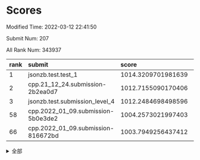 # Scores

Modified Time: 2022-03-12 22:41:50

Submit Num: 207

All Rank Num: 343937

| rank |               submit               |       score        |       sigma        | pk_num |
| :--- | :--------------------------------- | :----------------- | :----------------- | :----- |
| 1    | jsonzb.test.test_1                 | 1014.3209701981639 | 0.8620247452969737 | 6644   |
| 2    | cpp.21_12_24.submission-2b2ea0d7   | 1012.7155090170406 | 0.788827467563495  | 6644   |
| 3    | jsonzb.test.submission_level_4     | 1012.2484698498596 | 0.7930346872296042 | 6645   |
| 58   | cpp.2022_01_09.submission-5b0e3de2 | 1004.2573021997403 | 0.7119495756816059 | 6641   |
| 66   | cpp.2022_01_09.submission-816672bd | 1003.7949256437412 | 0.721080564931315  | 6643   |


<details>
<summary>全部</summary>

| rank |                 submit                 |       score        |       sigma        | pk_num |
| :--- | :------------------------------------- | :----------------- | :----------------- | :----- |
| 1    | jsonzb.test.test_1                     | 1014.3209701981639 | 0.8620247452969737 | 6644   |
| 2    | cpp.21_12_24.submission-2b2ea0d7       | 1012.7155090170406 | 0.788827467563495  | 6644   |
| 3    | jsonzb.test.submission_level_4         | 1012.2484698498596 | 0.7930346872296042 | 6645   |
| 4    | gobigger.level_3.submission_level_3_42 | 1011.3937031980207 | 0.7950824584916797 | 6646   |
| 5    | gobigger.level_3.submission_level_3_21 | 1011.172321017566  | 0.790052321173994  | 6648   |
| 6    | gobigger.level_3.submission_level_3_5  | 1011.0047619218699 | 0.778372680681126  | 6649   |
| 7    | gobigger.level_3.submission_level_3_9  | 1010.9437627343278 | 0.7553831100196798 | 6647   |
| 8    | gobigger.level_3.submission_level_3_27 | 1010.9369156162901 | 0.769233523833925  | 6645   |
| 9    | gobigger.level_3.submission_level_3_10 | 1010.8801948185876 | 0.7687325254746733 | 6647   |
| 10   | gobigger.level_3.submission_level_3_16 | 1010.8629718992447 | 0.7768119352539931 | 6648   |
| 11   | gobigger.level_3.submission_level_3_20 | 1010.7383771058055 | 0.7584360128260209 | 6643   |
| 12   | gobigger.level_3.submission_level_3_19 | 1010.7235750806346 | 0.7917114726874555 | 6652   |
| 13   | gobigger.level_3.submission_level_3_3  | 1010.5921845360685 | 0.7748151558385705 | 6644   |
| 14   | gobigger.level_3.submission_level_3_36 | 1010.5751521996954 | 0.7543709971039412 | 6649   |
| 15   | gobigger.level_3.submission_level_3_30 | 1010.5155361315519 | 0.7640064832108894 | 6642   |
| 16   | gobigger.level_3.submission_level_3_48 | 1010.4646279883492 | 0.7565587386901258 | 6642   |
| 17   | gobigger.level_3.submission_level_3_23 | 1010.4251930153819 | 0.7666117919366554 | 6640   |
| 18   | gobigger.level_3.submission_level_3_41 | 1010.3996339419416 | 0.7586505691623087 | 6646   |
| 19   | gobigger.level_3.submission_level_3_14 | 1010.3899068142341 | 0.7699939562046929 | 6641   |
| 20   | gobigger.level_3.submission_level_3_15 | 1010.3684162611937 | 0.7561344973630943 | 6648   |
| 21   | gobigger.level_3.submission_level_3_34 | 1010.2261814201237 | 0.7786663076323536 | 6645   |
| 22   | gobigger.level_3.submission_level_3_4  | 1010.0307447808867 | 0.7577431981160621 | 6647   |
| 23   | gobigger.level_3.submission_level_3_35 | 1009.9727502690255 | 0.739163702247835  | 6643   |
| 24   | gobigger.level_3.submission_level_3_2  | 1009.9596769414466 | 0.7448338158947617 | 6646   |
| 25   | gobigger.level_3.submission_level_3_7  | 1009.9178002987838 | 0.7486633693500144 | 6641   |
| 26   | gobigger.level_3.submission_level_3_26 | 1009.8828253696041 | 0.7460566579390265 | 6649   |
| 27   | gobigger.level_3.submission_level_3_13 | 1009.8544245613876 | 0.75577435971255   | 6645   |
| 28   | gobigger.level_3.submission_level_3_25 | 1009.8167027517158 | 0.7647862109778474 | 6640   |
| 29   | gobigger.level_3.submission_level_3_22 | 1009.806690723519  | 0.758190159231292  | 6641   |
| 30   | gobigger.level_3.submission_level_3_28 | 1009.7803262173753 | 0.7614587713254429 | 6648   |
| 31   | gobigger.level_3.submission_level_3_43 | 1009.7522081082238 | 0.7523020424394771 | 6645   |
| 32   | gobigger.level_3.submission_level_3_29 | 1009.7351504514438 | 0.7664628874075599 | 6643   |
| 33   | gobigger.level_3.submission_level_3_32 | 1009.6768491692383 | 0.7632206671954473 | 6645   |
| 34   | gobigger.level_3.submission_level_3_39 | 1009.6293969060264 | 0.7690756309875936 | 6642   |
| 35   | gobigger.level_3.submission_level_3_12 | 1009.6183983272787 | 0.7589277369760165 | 6644   |
| 36   | gobigger.level_3.submission_level_3_8  | 1009.5679303066274 | 0.7578196221636955 | 6645   |
| 37   | gobigger.level_3.submission_level_3_47 | 1009.5489760929834 | 0.7483624610724663 | 6646   |
| 38   | gobigger.level_3.submission_level_3_6  | 1009.5296316657327 | 0.7464849262692126 | 6645   |
| 39   | gobigger.level_3.submission_level_3_0  | 1009.4861297180934 | 0.7620758907669826 | 6650   |
| 40   | gobigger.level_3.submission_level_3_18 | 1009.472596928757  | 0.768015434029537  | 6648   |
| 41   | gobigger.level_3.submission_level_3_40 | 1009.4524263372339 | 0.767463626700813  | 6646   |
| 42   | gobigger.level_3.submission_level_3_24 | 1009.382767672267  | 0.7516571040036094 | 6651   |
| 43   | gobigger.level_3.submission_level_3_38 | 1009.3548310322761 | 0.7523621832738712 | 6644   |
| 44   | gobigger.level_3.submission_level_3_11 | 1009.3091278810964 | 0.7540153044578057 | 6650   |
| 45   | gobigger.level_3.submission_level_3_37 | 1009.1336605994089 | 0.7591774040674596 | 6648   |
| 46   | gobigger.level_3.submission_level_3_46 | 1009.0698045006156 | 0.7385222029130019 | 6641   |
| 47   | gobigger.level_3.submission_level_3_49 | 1009.0019779260156 | 0.7578724306173905 | 6643   |
| 48   | gobigger.level_3.submission_level_3_45 | 1008.9541238308894 | 0.762037808523577  | 6648   |
| 49   | gobigger.level_3.submission_level_3_1  | 1008.888333045923  | 0.7469339584101997 | 6647   |
| 50   | gobigger.level_3.submission_level_3_31 | 1008.7678487611787 | 0.7466012233515159 | 6646   |
| 51   | gobigger.level_3.submission_level_3_33 | 1008.628105946047  | 0.7566281667443365 | 6644   |
| 52   | gobigger.level_3.submission_level_3_44 | 1008.5052993455146 | 0.737473080909646  | 6645   |
| 53   | gobigger.level_3.submission_level_3_17 | 1008.3382949803505 | 0.7664619049324695 | 6648   |
| 54   | gobigger.level_1.submission_level_1_1  | 1004.9053657953749 | 0.7084270226048933 | 6642   |
| 55   | gobigger.level_1.submission_level_1_6  | 1004.6682141038383 | 0.7283805111410662 | 6644   |
| 56   | gobigger.level_1.submission_level_1_49 | 1004.6681480455923 | 0.7132879184918761 | 6644   |
| 57   | gobigger.level_1.submission_level_1_26 | 1004.2804419011258 | 0.7281995468304714 | 6640   |
| 58   | cpp.2022_01_09.submission-5b0e3de2     | 1004.2573021997403 | 0.7119495756816059 | 6641   |
| 59   | gobigger.level_1.submission_level_1_46 | 1004.0195433226365 | 0.7215279020531126 | 6641   |
| 60   | gobigger.level_1.submission_level_1_42 | 1004.0129146771287 | 0.7202204561813309 | 6642   |
| 61   | gobigger.level_1.submission_level_1_37 | 1003.9083607525815 | 0.7197002689175973 | 6647   |
| 62   | gobigger.level_1.submission_level_1_21 | 1003.9030828855099 | 0.7194047678767858 | 6644   |
| 63   | gobigger.level_1.submission_level_1_39 | 1003.8965260704285 | 0.7151349654316429 | 6648   |
| 64   | gobigger.level_1.submission_level_1_36 | 1003.8799577310344 | 0.7202522601045148 | 6645   |
| 65   | gobigger.level_1.submission_level_1_32 | 1003.8317008653249 | 0.7187449102070106 | 6648   |
| 66   | cpp.2022_01_09.submission-816672bd     | 1003.7949256437412 | 0.721080564931315  | 6643   |
| 67   | gobigger.level_1.submission_level_1_30 | 1003.7276586420633 | 0.7368671962907315 | 6647   |
| 68   | gobigger.level_1.submission_level_1_0  | 1003.7187400287993 | 0.721705514261845  | 6650   |
| 69   | gobigger.level_1.submission_level_1_13 | 1003.7051463546368 | 0.7189954855776024 | 6647   |
| 70   | gobigger.level_1.submission_level_1_44 | 1003.6887070535336 | 0.7117585297477936 | 6643   |
| 71   | gobigger.level_1.submission_level_1_45 | 1003.6206843641113 | 0.7225049815644832 | 6640   |
| 72   | gobigger.level_1.submission_level_1_7  | 1003.6128467249904 | 0.705010177799837  | 6645   |
| 73   | gobigger.level_1.submission_level_1_34 | 1003.5815852434872 | 0.7170667836928012 | 6644   |
| 74   | gobigger.level_1.submission_level_1_11 | 1003.5462314427649 | 0.7096824921789051 | 6650   |
| 75   | gobigger.level_1.submission_level_1_18 | 1003.5412902208146 | 0.7135830987313242 | 6646   |
| 76   | gobigger.level_1.submission_level_1_38 | 1003.5401712879703 | 0.7172124069332645 | 6648   |
| 77   | gobigger.level_1.submission_level_1_29 | 1003.5184969984642 | 0.7134993250198598 | 6646   |
| 78   | gobigger.level_1.submission_level_1_48 | 1003.4454136347388 | 0.7175288746126081 | 6649   |
| 79   | gobigger.level_1.submission_level_1_15 | 1003.399402685071  | 0.7095981010958164 | 6647   |
| 80   | gobigger.level_1.submission_level_1_41 | 1003.3442059178146 | 0.7111978195707598 | 6645   |
| 81   | gobigger.level_1.submission_level_1_9  | 1003.332273363255  | 0.7081733399477403 | 6642   |
| 82   | gobigger.level_1.submission_level_1_14 | 1003.2980843613739 | 0.7235133173580246 | 6641   |
| 83   | gobigger.level_1.submission_level_1_40 | 1003.2906123998878 | 0.7175366363567811 | 6646   |
| 84   | gobigger.level_1.submission_level_1_33 | 1003.2865046147683 | 0.71112397408765   | 6648   |
| 85   | gobigger.level_1.submission_level_1_31 | 1003.224172281096  | 0.7157812150170488 | 6647   |
| 86   | gobigger.level_1.submission_level_1_35 | 1003.2100476529612 | 0.7078193211692141 | 6646   |
| 87   | gobigger.level_1.submission_level_1_3  | 1003.1714691092261 | 0.7136054517652682 | 6646   |
| 88   | gobigger.level_1.submission_level_1_16 | 1003.1708348606292 | 0.7150850969273519 | 6644   |
| 89   | gobigger.level_1.submission_level_1_12 | 1003.1634499058117 | 0.7192953886825468 | 6649   |
| 90   | gobigger.level_1.submission_level_1_10 | 1003.0668629662691 | 0.7109358975085236 | 6649   |
| 91   | gobigger.level_1.submission_level_1_2  | 1003.0406893683881 | 0.7174983635108999 | 6648   |
| 92   | gobigger.level_1.submission_level_1_22 | 1002.99390518002   | 0.7092844113820378 | 6645   |
| 93   | gobigger.level_1.submission_level_1_4  | 1002.9914163189485 | 0.7104862733307806 | 6646   |
| 94   | gobigger.level_1.submission_level_1_20 | 1002.8215550510484 | 0.7093422052268555 | 6644   |
| 95   | gobigger.level_1.submission_level_1_27 | 1002.8001154849962 | 0.7126576126488957 | 6647   |
| 96   | gobigger.level_1.submission_level_1_19 | 1002.7845870672561 | 0.7085036437415334 | 6646   |
| 97   | gobigger.level_1.submission_level_1_8  | 1002.7622029724652 | 0.7186178518933124 | 6652   |
| 98   | gobigger.level_1.submission_level_1_23 | 1002.6364238883131 | 0.702883138291627  | 6644   |
| 99   | gobigger.level_1.submission_level_1_24 | 1002.5180334658136 | 0.7162957592318652 | 6650   |
| 100  | gobigger.level_1.submission_level_1_25 | 1002.5041994746242 | 0.72608497684882   | 6648   |
| 101  | gobigger.level_1.submission_level_1_17 | 1002.4916627342387 | 0.7054377945267662 | 6644   |
| 102  | gobigger.level_1.submission_level_1_47 | 1002.4780369697501 | 0.7226446866794242 | 6647   |
| 103  | gobigger.level_1.submission_level_1_28 | 1002.1687495097951 | 0.7095153982367678 | 6649   |
| 104  | gobigger.level_1.submission_level_1_43 | 1001.918917805896  | 0.7123480125143313 | 6651   |
| 105  | gobigger.level_1.submission_level_1_5  | 1001.8576051691915 | 0.7145567956367599 | 6647   |
| 106  | gobigger.random.submission_random_10   | 998.5810613832737  | 0.6915572680789887 | 6643   |
| 107  | gobigger.random.submission_random_11   | 997.3823091759104  | 0.7037828537640749 | 6646   |
| 108  | gobigger.random.submission_random_45   | 996.9906685769043  | 0.6980194713065607 | 6647   |
| 109  | gobigger.random.submission_random_44   | 996.9802243593666  | 0.7036210790599351 | 6648   |
| 110  | gobigger.random.submission_random_17   | 996.8456457366661  | 0.6985644355613692 | 6646   |
| 111  | gobigger.random.submission_random_35   | 996.7979193486995  | 0.7076372895032987 | 6647   |
| 112  | gobigger.random.submission_random_47   | 996.6868146208445  | 0.7137230282417591 | 6646   |
| 113  | gobigger.random.submission_random_21   | 996.6591271669531  | 0.7111383214259798 | 6648   |
| 114  | gobigger.random.submission_random_39   | 996.5907942982678  | 0.7109024522402435 | 6649   |
| 115  | gobigger.random.submission_random_7    | 996.5609071355683  | 0.699295629786027  | 6643   |
| 116  | gobigger.random.submission_random_41   | 996.5319137175701  | 0.7169476255520779 | 6642   |
| 117  | gobigger.random.submission_random_15   | 996.5277755278802  | 0.7056843536971421 | 6648   |
| 118  | gobigger.random.submission_random_43   | 996.5201922858865  | 0.715071106359067  | 6647   |
| 119  | gobigger.random.submission_random_19   | 996.3980426948814  | 0.696463582568815  | 6640   |
| 120  | gobigger.random.submission_random_32   | 996.3773857329428  | 0.6990391289259642 | 6645   |
| 121  | gobigger.random.submission_random_18   | 996.3200400517181  | 0.707028912508579  | 6645   |
| 122  | gobigger.random.submission_random_12   | 996.2991563694364  | 0.6970671157703271 | 6649   |
| 123  | gobigger.random.submission_random_6    | 996.2108429592315  | 0.7193327363828826 | 6646   |
| 124  | gobigger.random.submission_random_9    | 996.1880779003737  | 0.6993905693704359 | 6652   |
| 125  | gobigger.random.submission_random_20   | 996.1815647730527  | 0.7011750034012513 | 6653   |
| 126  | gobigger.random.submission_random_2    | 996.096437046459   | 0.7127186104444769 | 6652   |
| 127  | gobigger.random.submission_random_31   | 996.0907202218094  | 0.7131228574238494 | 6640   |
| 128  | gobigger.random.submission_random_16   | 996.075075996079   | 0.7113636944658103 | 6640   |
| 129  | gobigger.random.submission_random_24   | 996.0742743209222  | 0.7178070864682788 | 6646   |
| 130  | gobigger.random.submission_random_40   | 995.9833019529214  | 0.700164478862432  | 6652   |
| 131  | gobigger.random.submission_random_37   | 995.9719879545247  | 0.7109442991361794 | 6645   |
| 132  | gobigger.random.submission_random_34   | 995.9235720799023  | 0.7123354584061287 | 6646   |
| 133  | gobigger.random.submission_random_29   | 995.8788164000664  | 0.7059874206196914 | 6649   |
| 134  | gobigger.random.submission_random_30   | 995.7794789631497  | 0.7067501881515329 | 6652   |
| 135  | gobigger.random.submission_random_3    | 995.7557465365934  | 0.7016812745140778 | 6648   |
| 136  | gobigger.random.submission_random_48   | 995.6959852293345  | 0.7168664696510921 | 6644   |
| 137  | gobigger.random.submission_random_49   | 995.6831714140508  | 0.7259423072197878 | 6650   |
| 138  | gobigger.random.submission_random_13   | 995.6299004477683  | 0.7274983802941339 | 6647   |
| 139  | gobigger.random.submission_random_42   | 995.6209785699434  | 0.7111135279048018 | 6642   |
| 140  | gobigger.random.submission_random_4    | 995.6206519788092  | 0.7061884618681362 | 6645   |
| 141  | gobigger.random.submission_random_25   | 995.6119421732452  | 0.7081393714754152 | 6641   |
| 142  | gobigger.random.submission_random_46   | 995.5854914249261  | 0.7025944439960161 | 6645   |
| 143  | gobigger.random.submission_random_28   | 995.5343325209546  | 0.7045420922121022 | 6648   |
| 144  | gobigger.random.submission_random_38   | 995.4854034909557  | 0.710453889575186  | 6649   |
| 145  | gobigger.random.submission_random_27   | 995.4643803611124  | 0.7139294405512482 | 6649   |
| 146  | gobigger.random.submission_random_26   | 995.4150370365157  | 0.7089120945675159 | 6650   |
| 147  | gobigger.random.submission_random_5    | 995.3421494880107  | 0.7146107829222484 | 6648   |
| 148  | gobigger.random.submission_random_14   | 995.3323117001406  | 0.7180378118535256 | 6646   |
| 149  | gobigger.random.submission_random_36   | 995.1752923054431  | 0.7188298201681433 | 6645   |
| 150  | gobigger.random.submission_random_33   | 995.1316143641766  | 0.7112062696041687 | 6644   |
| 151  | gobigger.random.submission_random_22   | 995.0131338578852  | 0.6952464290833799 | 6646   |
| 152  | gobigger.random.submission_random_1    | 994.8504592897618  | 0.7006722588646204 | 6646   |
| 153  | gobigger.random.submission_random_0    | 994.8264896849411  | 0.7030299099700826 | 6645   |
| 154  | gobigger.random.submission_random_8    | 994.6906621473423  | 0.7089035011808801 | 6647   |
| 155  | gobigger.random.submission_random_23   | 994.6474330697312  | 0.7294843990194924 | 6647   |
| 156  | gobigger.level_2.submission_level_2_8  | 993.8568935732382  | 0.7402919247098142 | 6646   |
| 157  | gobigger.level_2.submission_level_2_6  | 993.4356987089681  | 0.7245171972613836 | 6651   |
| 158  | gobigger.level_2.submission_level_2_38 | 993.3483464306748  | 0.7238174756078798 | 6648   |
| 159  | gobigger.level_2.submission_level_2_12 | 993.3316132791165  | 0.7253977516521505 | 6647   |
| 160  | gobigger.level_2.submission_level_2_17 | 993.2174602924484  | 0.719939347926418  | 6649   |
| 161  | gobigger.level_2.submission_level_2_10 | 993.1938560613863  | 0.7453766986042991 | 6652   |
| 162  | gobigger.level_2.submission_level_2_9  | 993.1144990010021  | 0.7462031874203606 | 6647   |
| 163  | gobigger.level_2.submission_level_2_45 | 992.9652300543013  | 0.7325550573086111 | 6646   |
| 164  | gobigger.level_2.submission_level_2_2  | 992.8800344505174  | 0.7473761266552986 | 6650   |
| 165  | gobigger.level_2.submission_level_2_33 | 992.8333080015244  | 0.7473904268913674 | 6644   |
| 166  | gobigger.level_2.submission_level_2_47 | 992.7997212686952  | 0.7362141475168452 | 6644   |
| 167  | gobigger.level_2.submission_level_2_30 | 992.7726978721078  | 0.7342043688456501 | 6648   |
| 168  | gobigger.level_2.submission_level_2_39 | 992.6903323148517  | 0.7489582409219635 | 6651   |
| 169  | gobigger.level_2.submission_level_2_23 | 992.6697878204951  | 0.7346963045090363 | 6645   |
| 170  | gobigger.level_2.submission_level_2_4  | 992.5768196623422  | 0.745492110756209  | 6649   |
| 171  | gobigger.level_2.submission_level_2_21 | 992.524926635379   | 0.7360350506611378 | 6648   |
| 172  | gobigger.level_2.submission_level_2_31 | 992.4656401825235  | 0.7411725394599661 | 6647   |
| 173  | gobigger.level_2.submission_level_2_35 | 992.4252490948616  | 0.7436054086473988 | 6646   |
| 174  | gobigger.level_2.submission_level_2_42 | 992.3004165858521  | 0.7428005360542981 | 6642   |
| 175  | gobigger.level_2.submission_level_2_22 | 992.2535936658631  | 0.7575751867992214 | 6648   |
| 176  | gobigger.level_2.submission_level_2_1  | 992.2244252611725  | 0.7367952275886902 | 6649   |
| 177  | gobigger.level_2.submission_level_2_15 | 992.2168067834624  | 0.7357876332795403 | 6651   |
| 178  | gobigger.level_2.submission_level_2_3  | 992.194433128955   | 0.7382811385910673 | 6645   |
| 179  | gobigger.level_2.submission_level_2_40 | 992.1390291400857  | 0.7403488381589919 | 6638   |
| 180  | gobigger.level_2.submission_level_2_5  | 992.1387240200365  | 0.74303638235042   | 6649   |
| 181  | gobigger.level_2.submission_level_2_18 | 992.0927898052383  | 0.7327332364027491 | 6646   |
| 182  | gobigger.level_2.submission_level_2_44 | 992.0904243007665  | 0.7431603443743786 | 6648   |
| 183  | gobigger.level_2.submission_level_2_41 | 992.0664067675249  | 0.7444425519473935 | 6651   |
| 184  | gobigger.level_2.submission_level_2_0  | 992.0655583794729  | 0.7564946291956739 | 6645   |
| 185  | gobigger.level_2.submission_level_2_14 | 992.0523301086401  | 0.7567255534761895 | 6647   |
| 186  | gobigger.level_2.submission_level_2_34 | 991.9792980778282  | 0.7296805196618675 | 6647   |
| 187  | gobigger.level_2.submission_level_2_27 | 991.9474025886368  | 0.7301965678485539 | 6647   |
| 188  | gobigger.level_2.submission_level_2_32 | 991.9005978240718  | 0.7370380858964197 | 6646   |
| 189  | gobigger.level_2.submission_level_2_49 | 991.8718707330315  | 0.7568224567676901 | 6646   |
| 190  | gobigger.level_2.submission_level_2_25 | 991.8412394825997  | 0.7524116555721105 | 6643   |
| 191  | gobigger.level_2.submission_level_2_46 | 991.7693139534229  | 0.7445662119443359 | 6645   |
| 192  | gobigger.level_2.submission_level_2_48 | 991.6811258294138  | 0.7669411341382717 | 6647   |
| 193  | gobigger.level_2.submission_level_2_19 | 991.570452458005   | 0.7439978246020825 | 6646   |
| 194  | gobigger.level_2.submission_level_2_43 | 991.5626601444942  | 0.7384399953447569 | 6645   |
| 195  | gobigger.level_2.submission_level_2_28 | 991.5273801720522  | 0.746358200060781  | 6648   |
| 196  | gobigger.level_2.submission_level_2_13 | 991.4736754314258  | 0.7587926571427686 | 6645   |
| 197  | gobigger.level_2.submission_level_2_24 | 991.379738724603   | 0.7436414593307491 | 6645   |
| 198  | gobigger.level_2.submission_level_2_29 | 991.3741062896147  | 0.7522997932645965 | 6647   |
| 199  | gobigger.level_2.submission_level_2_11 | 991.3581649237938  | 0.7511595144635848 | 6649   |
| 200  | gobigger.level_2.submission_level_2_26 | 991.3531124022946  | 0.7423782319329327 | 6649   |
| 201  | gobigger.level_2.submission_level_2_36 | 991.3215148572571  | 0.7573178940966254 | 6648   |
| 202  | gobigger.level_2.submission_level_2_7  | 991.2356445322412  | 0.7369482669307661 | 6644   |
| 203  | gobigger.level_2.submission_level_2_16 | 991.1547237247959  | 0.7668702573672933 | 6644   |
| 204  | gobigger.level_2.submission_level_2_37 | 990.6703621733262  | 0.7684190222730681 | 6647   |
| 205  | gobigger.level_2.submission_level_2_20 | 990.0843267463425  | 0.7762129099785634 | 6643   |
| 206  | gobigger.none.submission_none_1        | 977.4045610766586  | 1.3370693471803374 | 6649   |
| 207  | gobigger.none.submission_none_0        | 976.7056039101894  | 1.4277948128037392 | 6649   |

</details>